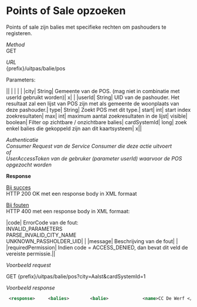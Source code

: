 ---
---

# Points of Sale opzoeken

Points of sale zijn balies met specifieke rechten om pashouders te registeren.

_Method_<br> GET

_URL_<br> {prefix}/uitpas/balie/pos

Parameters:

 

|| | | | |
|city| String| Gemeente van de POS. (mag niet in combinatie met userId gebruikt worden)| x| |
|userId| String| UID van de pashouder. Het resultaat zal een lijst van POS zijn met als gemeente de woonplaats van deze pashouder.| type| String| Zoekt POS met dit type.| start| int| start index zoekresultaten| max| int| maximum aantal zoekresultaten in de lijst| visible| boolean| Filter op zichtbare / onzichtbare balies| cardSystemId| long| zoek enkel balies die gekoppeld zijn aan dit kaartsysteem| x||

_Authenticatie_<br> _Consumer Request van de Service Consumer die deze actie uitvoert_<br> _of_<br> _UserAccessToken van de gebruker (parameter userId) waarvoor de POS opgezocht worden_

**Response**

<u>Bij succes</u><br> HTTP 200 OK met een response body in XML formaat

<u>Bij fouten</u><br> HTTP 400 met een response body in XML formaat:

 

|code| ErrorCode van de fout:<br> INVALID\_PARAMETERS<br> PARSE\_INVALID\_CITY\_NAME<br> UNKNOWN\_PASSHOLDER\_UID| |
|message| Beschrijving van de fout| |
|requiredPermission| Indien code = ACCESS\_DENIED, dan bevat dit veld de vereiste permissie.||

_Voorbeeld request_

GET {prefix}/uitpas/balie/pos?city=Aalst&cardSystemId=1

_Voorbeeld response_


~~~xml
 <response> 	<balies> 		<balie>             <name>CC De Werf </name>             <id>31413BDF-DFC7-7A9F-10403618C2816E44</id>             <type/>             <street/>             <number/>             <box/>             <postalCode>9300</postalCode>             <city>Aalst</city>             <telephoneNumber/>             <contactPerson/>             <email/>             <visible>true</visible>         </balie> 	</balies> <total>1</total> </response>
~~~
